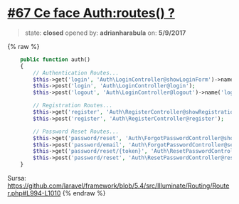 # [\#67 Ce face Auth:routes() ?](https://github.com/adrianharabula/condr/issues/67)

> state: **closed** opened by: **adrianharabula** on: **5/9/2017**

{% raw %}
```php
    public function auth()
    {
        // Authentication Routes...
        $this->get('login', 'Auth\LoginController@showLoginForm')->name('login');
        $this->post('login', 'Auth\LoginController@login');
        $this->post('logout', 'Auth\LoginController@logout')->name('logout');

        // Registration Routes...
        $this->get('register', 'Auth\RegisterController@showRegistrationForm')->name('register');
        $this->post('register', 'Auth\RegisterController@register');

        // Password Reset Routes...
        $this->get('password/reset', 'Auth\ForgotPasswordController@showLinkRequestForm')->name('password.request');
        $this->post('password/email', 'Auth\ForgotPasswordController@sendResetLinkEmail')->name('password.email');
        $this->get('password/reset/{token}', 'Auth\ResetPasswordController@showResetForm')->name('password.reset');
        $this->post('password/reset', 'Auth\ResetPasswordController@reset');
    }
```

Sursa:  https://github.com/laravel/framework/blob/5.4/src/Illuminate/Routing/Router.php#L994-L1010
{% endraw %}



